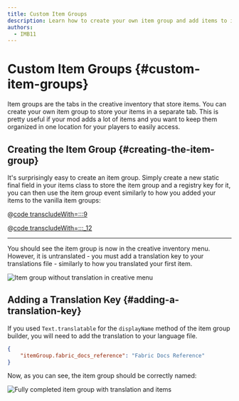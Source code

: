 ```yaml
---
title: Custom Item Groups
description: Learn how to create your own item group and add items to it.
authors:
  - IMB11
---
```


# Custom Item Groups {#custom-item-groups}

Item groups are the tabs in the creative inventory that store items. You can create your own item group to store your items in a separate tab. This is pretty useful if your mod adds a lot of items and you want to keep them organized in one location for your players to easily access.

## Creating the Item Group {#creating-the-item-group}

It's surprisingly easy to create an item group. Simply create a new static final field in your items class to store the item group and a registry key for it, you can then use the item group event similarly to how you added your items to the vanilla item groups:

@[code transcludeWith=:::9](@/reference/1.20.4/src/main/java/com/example/docs/item/ModItems.java)

@[code transcludeWith=:::_12](@/reference/1.20.4/src/main/java/com/example/docs/item/ModItems.java)

<hr />

You should see the item group is now in the creative inventory menu. However, it is untranslated - you must add a translation key to your translations file - similarly to how you translated your first item.

![Item group without translation in creative menu](/assets/develop/items/itemgroups_0.png)

## Adding a Translation Key {#adding-a-translation-key}

If you used `Text.translatable` for the `displayName` method of the item group builder, you will need to add the translation to your language file.

```json
{
    "itemGroup.fabric_docs_reference": "Fabric Docs Reference"
}
```

Now, as you can see, the item group should be correctly named:

![Fully completed item group with translation and items](/assets/develop/items/itemgroups_1.png)
